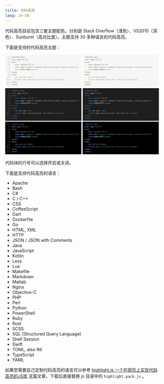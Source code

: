 ```yaml
---
title: 代码高亮
lang: zh-CN
---
```


代码高亮目前包含三套主题配色，分别是 Stack Overflow（浅色）、VS2015（深色）、Sunburst（高对比度）。主题支持 30 多种语言的代码高亮，

下面是支持的代码高亮主题：

![Facile代码高亮主题](./public/highlighting.png)

代码块的行号可以选择开启或关闭。

下面是支持代码高亮的语言：

* Apache
* Bash
* C#
* C / C++
* CSS
* CoffeeScript
* Dart
* Dockerfile
* Go
* HTML, XML
* HTTP
* JSON / JSON with Comments
* Java
* JavaScript
* Kotlin
* Less
* Lua
* Makefile
* Markdown
* Matlab
* Nginx
* Objective-C
* PHP
* Perl
* Python
* PowerShell
* Ruby
* Rust
* SCSS
* SQL (Structured Query Language)
* Shell Session
* Swift
* TOML, also INI
* TypeScript
* YAML

如果您需要自己定制代码高亮的语言可以参考 [highlight.js 一个在网页上实现代码高亮的JS库](https://www.misterma.com/archives/548/) 这篇文章，下载后直接替换 js 目录中的 `highlight.pack.js` 。